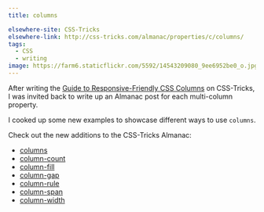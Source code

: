 ```yaml
---
title: columns

elsewhere-site: CSS-Tricks
elsewhere-link: http://css-tricks.com/almanac/properties/c/columns/
tags:
  - CSS
  - writing
image: https://farm6.staticflickr.com/5592/14543209080_9ee6952be0_o.jpg
---
```


After writing the [Guide to Responsive-Friendly CSS Columns](http://css-tricks.com/guide-responsive-friendly-css-columns/) on CSS-Tricks, I was invited back to write up an Almanac post for each multi-column property.

I cooked up some new examples to showcase different ways to use `columns`.

Check out the new additions to the CSS-Tricks Almanac:

- [columns](http://css-tricks.com/almanac/properties/c/columns)
- [column-count](http://css-tricks.com/almanac/properties/c/column-count)
- [column-fill](http://css-tricks.com/almanac/properties/c/column-fill)
- [column-gap](http://css-tricks.com/almanac/properties/c/column-gap)
- [column-rule](http://css-tricks.com/almanac/properties/c/column-rule)
- [column-span](http://css-tricks.com/almanac/properties/c/column-span)
- [column-width](http://css-tricks.com/almanac/properties/c/column-width)
